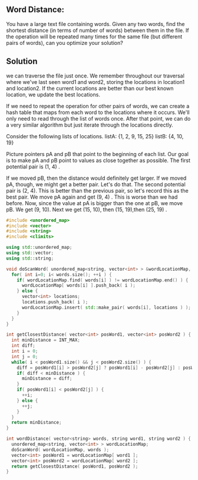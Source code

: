 ## Word Distance:
  You have a large text file containing words. Given any two words, find the shortest
  distance (in terms of number of words) between them in the file. If the operation will
  be repeated many times for the same file (but different pairs of words), can you optimize
  your solution?

## Solution
we can traverse the file just once. We remember throughout our traversal where we've last
seen word1 and word2, storing the locations in location1 and location2. If the current
locations are better than our best known location, we update the best locations.


If we need to repeat the operation for other pairs of words, we can create a hash table that
maps from each word to the locations where it occurs. We'll only need to read through the list
of words once. After that point, we can do a very similar algorithm but just iterate through the
locations directly.

Consider the following lists of locations.
listA: {1, 2, 9, 15, 25}
listB: {4, 10, 19}

Picture pointers pA and pB that point to the beginning of each list. Our goal is to make pA and pB
point to values as close together as possible.
The first potential pair is (1, 4) .

If we moved pB, then the distance would definitely get larger. If we moved pA, though, we might get
a better pair. Let's do that.
The second potential pair is (2, 4). This is better than the previous pair, so let's record this as
the best pair.
We move pA again and get (9, 4) . This is worse than we had before.
Now, since the value at pA is bigger than the one at pB, we move pB. We get (9, 10).
Next we get (15, 10), then (15, 19),then (25, 19) .

```c++
#include <unordered_map>
#include <vector>
#include <string>
#include <climits>

using std::unordered_map;
using std::vector;
using std::string;

void doScanWord( unordered_map<string, vector<int> > &wordLocationMap, vector<string> words ) {
  for( int i=0; i< words.size(); ++i ) {
    if( wordLocationMap.find( words[i] ) != wordLocationMap.end() ) {
      wordLocationMap[ words[i] ].push_back( i );
    } else {
      vector<int> locations;
      locations.push_back( i );
      wordLocationMap.insert( std::make_pair( words[i], locations ) );
    }
  }
}

int getClosestDistance( vector<int> posWord1, vector<int> posWord2 ) {
  int minDistance = INT_MAX;
  int diff;
  int i = 0;
  int j = 0;
  while( i < posWord1.size() && j < posWord2.size() ) {
    diff = posWord1[i] > posWord2[j] ? posWord1[i] - posWord2[j] : posWord2[j] - posWord1[i];
    if( diff < minDistance ) {
      minDistance = diff;
    }
    if( posWord1[i] < posWord2[j] ) {
      ++i;
    } else {
      ++j;
    }
  }
  return minDistance;
}

int wordDistance( vector<string> words, string word1, string word2 ) {
  unordered_map<string, vector<int> > wordLocationMap;
  doScanWord( wordLocationMap, words );
  vector<int> posWord1 = wordLocationMap[ word1 ];
  vector<int> posWord2 = wordLocationMap[ word2 ];
  return getClosestDistance( posWord1, posWord2 );
}
```
